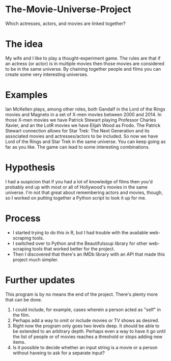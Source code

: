 # The-Movie-Universe-Project
Which actresses, actors, and movies are linked together?

# The idea
  My wife and I like to play a thought-experiment game. The rules are that if an actress (or actor) is in multiple movies then those movies are considered to be in the same universe. By chaining together people and films you can create some very interesting universes.

# Examples
  Ian McKellen plays, among other roles, both Gandalf in the Lord of the Rings movies and Magneto in a set of X-men movies between 2000 and 2014.
  In those X-men movies we have Patrick Stewart playing Professor Charles Xavier, and an the LotR movies we have Elijah Wood as Frodo.
  The Patrick Stewart connection allows for Star Trek: The Next Generation and its associated movies and actresses/actors to be included.
  So now we have Lord of the Rings and Star Trek in the same universe.
You can keep going as far as you like. The game can lead to some interesting combinations.

# Hypothesis
  I had a suspicion that if you had a lot of knowledge of films then you'd probably end up with most or all of Hollywood's movies in the same universe. I'm not that great about remembering actors and movies, though, so I worked on putting together a Python script to look it up for me.

# Process
  - I started trying to do this in R, but I had trouble with the available web-scraping tools.
  - I switched over to Python and the Beautifulsoup library for other web-scraping tools that worked better for the project.
  - Then I discovered that there's an IMDb library with an API that made this project much simpler.

# Further updates
This program is by no means the end of the project. There's plenty more that can be done.
1. I could include, for example, cases wherein a person acted as "self" in the film.
2. Perhaps add a way to omit or include movies or TV shows as desired.
3. Right now the program only goes two levels deep. It should be able to be extended to an arbitrary depth. Perhaps even a way to have it go until the list of people or of movies reaches a threshold or stops adding new items.
4. Is it possible to decide whether an input string is a movie or a person without haveing to ask for a separate input?

